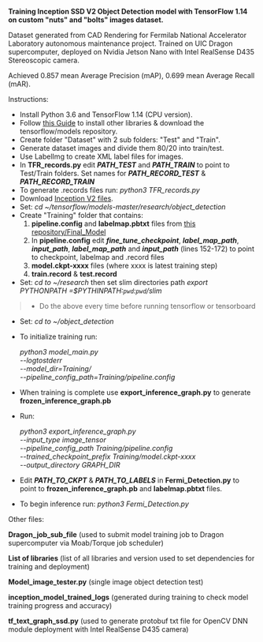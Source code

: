 **Training Inception SSD V2 Object Detection model with TensorFlow 1.14 on custom "nuts" and "bolts" 
images dataset.**

Dataset generated from CAD Rendering for Fermilab National Accelerator Laboratory autonomous maintenance project.
Trained on UIC Dragon supercomputer, deployed on Nvidia Jetson Nano with Intel RealSense D435 Stereoscopic camera.

Achieved 0.857 mean Average Precision (mAP), 0.699 mean Average Recall (mAR).

Instructions:
- Install Python 3.6 and TensorFlow 1.14 (CPU version).
- Follow 
[this Guide](https://github.com/tensorflow/models/blob/master/research/object_detection/g3doc/installation.md "This Guide") to install other libraries & download the tensorflow/models repository.
- Create folder "Dataset" with 2 sub folders: "Test" and "Train".
- Generate dataset images and divide them 80/20 into train/test.
- Use LabelImg to create XML label files for images.
- In **TFR_records.py** edit **_PATH_TEST_** and **_PATH_TRAIN_** to point to Test/Train folders. Set names for **_PATH_RECORD_TEST_** & **_PATH_RECORD_TRAIN_**
- To generate .records files run: *python3 TFR_records.py*
- Download [Inception V2 files](http://download.tensorflow.org/models/object_detection/ssd_inception_v2_coco_2018_01_28.tar.gz).
- Set: *cd ~/tensorflow/models-master/research/object_detection*
- Create "Training" folder that contains:
  1. **pipeline.config** and **labelmap.pbtxt** files from [this repository/Final_Model](https://github.com/tishafok/Senior_design_Fermi/tree/master/Final_Model)
  3. In **pipeline.config** edit **_fine_tune_checkpoint_**, **_label_map_path_**, **_input_path_**, **_label_map_path_** and **_input_path_** (lines 152-172) to point to checkpoint, labelmap and .record files
  4. **model.ckpt-xxxx** files (where xxxx is latest training step)
  5. **train.record** & **test.record**
 - Set: *cd to ~/research* then set slim directories path
 *export PYTHONPATH =$PYTHINPATH:`pwd`:`pwd`/slim*
 >- Do the above every time before running tensorflow or tensorboard 
 - Set: *cd to ~/object_detection*
 - To initialize training run: 
 
   *python3 model_main.py \
   --logtostderr \
   --model_dir=Training/ \
   --pipeline_config_path=Training/pipeline.config* 
 
- When training is complete use **export_inference_graph.py** to generate **frozen_inference_graph.pb**
- Run: 

   *python3 export_inference_graph.py \
   --input_type image_tensor \
   --pipeline_config_path Training/pipeline.config \
   --trained_checkpoint_prefix Training/model.ckpt-xxxx \
   --output_directory GRAPH_DIR*

- Edit **_PATH_TO_CKPT_** & **_PATH_TO_LABELS_** in **Fermi_Detection.py** to point to **frozen_inference_graph.pb** and **labelmap.pbtxt** files.
- To begin inference run: *python3 Fermi_Detection.py* 


Other files: 

**Dragon_job_sub_file** (used to submit model training job to Dragon supercomputer via Moab/Torque job scheduler)

**List of libraries** (list of all libraries and version used to set dependencies for training and deployment)

**Model_image_tester.py** (single image object detection test)

**inception_model_trained_logs** (generated during training to check model training progress and accuracy)

**tf_text_graph_ssd.py** (used to generate protobuf txt file for OpenCV DNN module deployment with Intel RealSense D435 camera)
